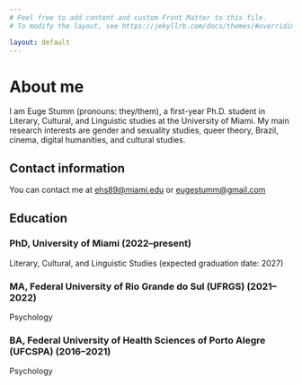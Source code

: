 ```yaml
---
# Feel free to add content and custom Front Matter to this file.
# To modify the layout, see https://jekyllrb.com/docs/themes/#overriding-theme-defaults

layout: default
---
```


# About me

I am Euge Stumm (pronouns: they/them), a first-year Ph.D. student in Literary, Cultural, and Linguistic studies at the University of Miami. My main research interests are gender and sexuality studies, queer theory, Brazil, cinema, digital humanities, and cultural studies. 

## Contact information

You can contact me at [ehs89@miami.edu](ehs89@miami.edu) or [eugestumm@gmail.com](eugestumm@gmail.com)

## Education 

### PhD, University of Miami (2022–present)
Literary, Cultural, and Linguistic Studies (expected graduation date: 2027)

### MA, Federal University of Rio Grande do Sul (UFRGS) (2021–2022)
Psychology

### BA, Federal University of Health Sciences of Porto Alegre (UFCSPA) (2016–2021)
Psychology